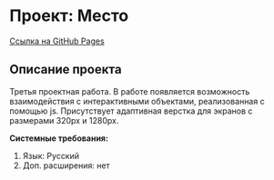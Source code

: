 # Проект: Место

[Ссылка на GitHub Pages]()

## Описание проекта

Третья проектная работа. В работе появляется возможность взаимодействия с интерактивными объектами, реализованная с помощью js.
Присутствует адаптивная верстка для экранов с размерами 320px и 1280px.

**Системные требования:**

1. Язык: Русский
2. Доп. расширения: нет
